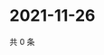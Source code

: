# 2021-11-26

共 0 条

<!-- BEGIN WEIBO -->
<!-- 最后更新时间 Fri Nov 26 2021 19:07:26 GMT+0800 (China Standard Time) -->

<!-- END WEIBO -->
